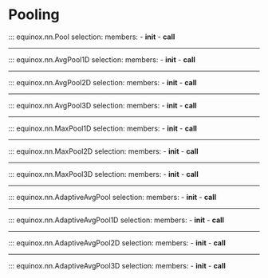 # Pooling

::: equinox.nn.Pool
    selection:
        members:
            - __init__
            - __call__

---

::: equinox.nn.AvgPool1D
    selection:
        members:
            - __init__
            - __call__

---

::: equinox.nn.AvgPool2D
    selection:
        members:
            - __init__
            - __call__

---

::: equinox.nn.AvgPool3D
    selection:
        members:
            - __init__
            - __call__

---

::: equinox.nn.MaxPool1D
    selection:
        members:
            - __init__
            - __call__

---

::: equinox.nn.MaxPool2D
    selection:
        members:
            - __init__
            - __call__

---

::: equinox.nn.MaxPool3D
    selection:
        members:
            - __init__
            - __call__

---


::: equinox.nn.AdaptiveAvgPool
    selection:
        members:
            - __init__
            - __call__


---

::: equinox.nn.AdaptiveAvgPool1D
    selection:
        members:
            - __init__
            - __call__


---

::: equinox.nn.AdaptiveAvgPool2D
    selection:
        members:
            - __init__
            - __call__

---

::: equinox.nn.AdaptiveAvgPool3D
    selection:
        members:
            - __init__
            - __call__